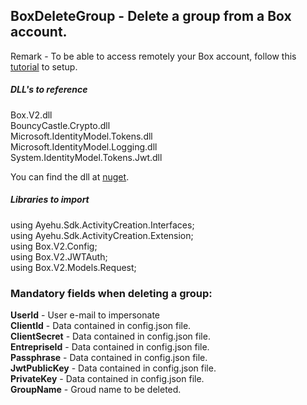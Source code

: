 ## BoxDeleteGroup - Delete a group from a Box account.

Remark - To be able to access remotely your Box account, follow this [tutorial](https://developer.box.com/docs/setting-up-a-jwt-app) to setup.  

##### DLL's to reference
Box.V2.dll  
BouncyCastle.Crypto.dll  
Microsoft.IdentityModel.Tokens.dll  
Microsoft.IdentityModel.Logging.dll  
System.IdentityModel.Tokens.Jwt.dll  

You can find the dll at [nuget](https://www.nuget.org/packages/Box.V2/).  

##### Libraries to import
using Ayehu.Sdk.ActivityCreation.Interfaces;  
using Ayehu.Sdk.ActivityCreation.Extension;  
using Box.V2.Config;  
using Box.V2.JWTAuth;  
using Box.V2.Models.Request;  

### Mandatory fields when deleting a group:
**UserId**				- User e-mail to impersonate  
**ClientId**			- Data contained in config.json file.  
**ClientSecret**		- Data contained in config.json file.  
**EntrepriseId**		- Data contained in config.json file.  
**Passphrase**			- Data contained in config.json file.  
**JwtPublicKey**		- Data contained in config.json file.  
**PrivateKey**			- Data contained in config.json file.  
**GroupName**			- Groud name  to be deleted.  